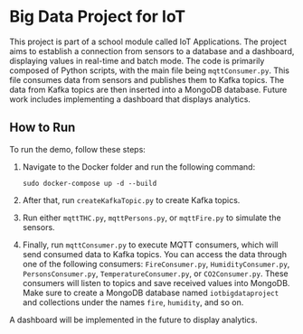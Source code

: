 # Big Data Project for IoT

This project is part of a school module called IoT Applications. The project aims to establish a connection from sensors to a database and a dashboard, displaying values in real-time and batch mode. The code is primarily composed of Python scripts, with the main file being `mqttConsumer.py`. This file consumes data from sensors and publishes them to Kafka topics. The data from Kafka topics are then inserted into a MongoDB database. Future work includes implementing a dashboard that displays analytics.

## How to Run

To run the demo, follow these steps:

1. Navigate to the Docker folder and run the following command:

    ```
    sudo docker-compose up -d --build
    ```

2. After that, run `createKafkaTopic.py` to create Kafka topics.

3. Run either `mqttTHC.py`, `mqttPersons.py`, or `mqttFire.py` to simulate the sensors.

4. Finally, run `mqttConsumer.py` to execute MQTT consumers, which will send consumed data to Kafka topics. You can access the data through one of the following consumers: `FireConsumer.py`, `HumidityConsumer.py`, `PersonsConsumer.py`, `TemperatureConsumer.py`, or `CO2Consumer.py`. These consumers will listen to topics and save received values into MongoDB. Make sure to create a MongoDB database named `iotbigdataproject` and collections under the names `fire`, `humidity`, and so on.

A dashboard will be implemented in the future to display analytics.

